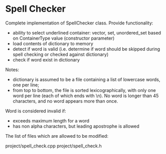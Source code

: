 # Spell Checker

Complete implementation of SpellChecker class.
Provide functionality:
 * ability to select underlined container: vector, set, unordered_set based on ContainerType value (constructor parameter)
 * load contents of dictionary to memory 
 * detect if word is valid (i.e. determine if word should be skipped during spell checking or checked against dictionary)
 * check if word exist in dictionary 

Notes:
 * dictionary is assumed to be a file containing a list of lowercase words, one per line;
 * from top to bottom, the file is sorted lexicographically, with only one word per line (each of which ends with \n). No word is longer than 45 characters, and no word appears more than once.

Word is considered invalid if:
 * exceeds maximum length for a word
 * has non alpha characters, but leading apostrophe is allowed


The list of files which are allowed to be modified:

project/spell_check.cpp
project/spell_check.h


